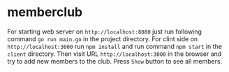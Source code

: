 # memberclub 
For starting web server on `http://localhost:8080` just run following command ```go run main.go```  in the project directory. 
For clint side on `http://localhost:3000` run ```npm install``` and run command  ```npm start``` in the  `client` directory. 
Then visit  URL `http://localhost:3000` in the browser and try to add new members to the club. Press `Show` button to see all members.
